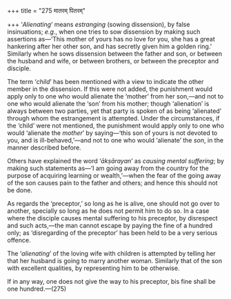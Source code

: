 +++
title = "275 मातरम् पितरम्"

+++
‘*Alienating*’ means *estranging* (sowing dissension), by false
insinuations; *e.g*., when one tries to sow dissension by making such
assertions as—‘This mother of yours has no love for you, she has a great
hankering after her other son, and has secretly given him a golden
ring.’ Similarly when he sows dissension between the father and son, or
between the husband and wife, or between brothers, or between the
preceptor and disciple.

The term ‘*child*’ has been mentioned with a view to indicate the other
member in the dissension. If this were not added, the punishment would
apply only to one who would alienate the ‘mother’ from her son,—and not
to one who would alienate the ‘son’ from his mother; though ‘alienation’
is always between two parties, yet that party is spoken of as being
‘alienated’ through whom the estrangement is attempted. Under the
circumstances, if the ‘child’ were not mentioned, the punishment would
apply only to one who would ‘alienate the *mother*’ by saying—‘this son
of yours is not devoted to you, and is ill-behaved,’—and not to one who
would ‘alienate’ the *son*, in the manner described before.

Others have explained the word ‘*ākṣārayan*’ as *causing mental
suffering*; by making such statements as—‘I am going away from the
country for the purpose of acquiring learning or wealth,’—when the fear
of the going away of the son causes pain to the father and others; and
hence this should not be done.

As regards the ‘preceptor,’ so long as he is alive, one should not go
over to another, specially so long as he does not permit him to do so.
In a case where the disciple causes mental suffering to his preceptor,
by disrespect and such acts,—the man cannot escape by paying the fine of
a hundred only; as ‘disregarding of the preceptor’ has been held to be a
very serious offence.

The ‘*alienating*’ of the loving wife with children is attempted by
telling her that her husband is going to marry another woman. Similarly
that of the son with excellent qualities, by representing him to be
otherwise.

If in any way, one does not give the way to his preceptor, bis fine
shall be one hundred.—(275)



